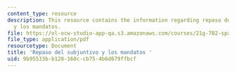 ```yaml
---
content_type: resource
description: This resource contains the information regarding repaso del subjuntivo
  y los mandatos.
file: https://ol-ocw-studio-app-qa.s3.amazonaws.com/courses/21g-702-spanish-ii-spring-2004/9b95533bb128160ccb754b6d679ffbcf_MIT21G_702S04_36subj.pdf
file_type: application/pdf
resourcetype: Document
title: 'Repaso del subjuntivo y los mandatos '
uid: 9b95533b-b128-160c-cb75-4b6d679ffbcf
---
```

